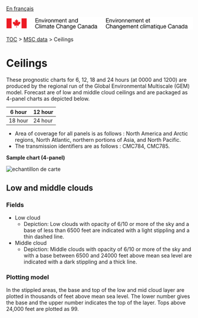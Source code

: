 [En français](ceiling_fr.md)

![ECCC logo](../../img_eccc-logo.png)

[TOC](../../readme_en.md) > [MSC data](../readme_en.md) > Ceilings 


# Ceilings

These prognostic charts for 6, 12, 18 and 24 hours (at 0000 and 1200) are produced by the regional run of the Global Environmental Multiscale (GEM) model. Forecast are of low and middle cloud ceilings and are packaged as 4-panel charts as depicted below.

| 6 hour  |  12 hour |
|---------|----------|
| 18 hour   |  24 hour |

* Area of coverage for all panels is as follows : North America and Arctic regions, North Atlantic, northern portions of Asia, and North Pacific.
* The transmission identifiers are as follows : CMC784, CMC785.

__Sample chart (4-panel)__

![echantillon de carte](http://collaboration.cmc.ec.gc.ca/cmc/cmos/public_doc/msc-data/nwp_rdps/samples_products/difax_reg_prog_4-panel-ceilings.gif)

## Low and middle clouds

### Fields 

* Low cloud
    * Depiction: Low clouds with opacity of 6/10 or more of the sky  and a base of less than 6500 feet are indicated with a light stippling and a thin dashed line. 
* Middle cloud
    * Depiction: Middle clouds with opacity of 6/10 or more of the sky and with a base between 6500 and 24000 feet above mean sea level are indicated with a dark stippling and a thick line.

### Plotting model

 In the stippled areas, the base and top of the low and mid cloud layer are plotted in thousands of feet above mean sea level. The lower number gives the base and the upper number indicates the top of the layer. Tops above 24,000 feet are plotted as 99.
